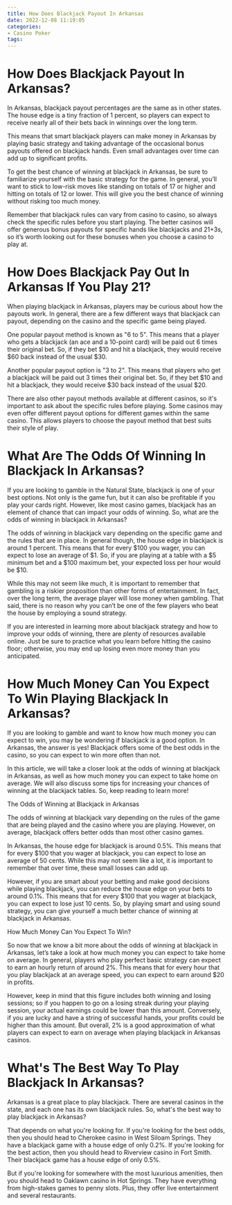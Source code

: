 ```yaml
---
title: How Does Blackjack Payout In Arkansas
date: 2022-12-08 11:19:05
categories:
- Casino Poker
tags:
---
```



#  How Does Blackjack Payout In Arkansas?

In Arkansas, blackjack payout percentages are the same as in other states. The house edge is a tiny fraction of 1 percent, so players can expect to receive nearly all of their bets back in winnings over the long term.

This means that smart blackjack players can make money in Arkansas by playing basic strategy and taking advantage of the occasional bonus payouts offered on blackjack hands. Even small advantages over time can add up to significant profits.

To get the best chance of winning at blackjack in Arkansas, be sure to familiarize yourself with the basic strategy for the game. In general, you’ll want to stick to low-risk moves like standing on totals of 17 or higher and hitting on totals of 12 or lower. This will give you the best chance of winning without risking too much money.

Remember that blackjack rules can vary from casino to casino, so always check the specific rules before you start playing. The better casinos will offer generous bonus payouts for specific hands like blackjacks and 21+3s, so it’s worth looking out for these bonuses when you choose a casino to play at.

#  How Does Blackjack Pay Out In Arkansas If You Play 21?

When playing blackjack in Arkansas, players may be curious about how the payouts work. In general, there are a few different ways that blackjack can payout, depending on the casino and the specific game being played.

One popular payout method is known as "6 to 5". This means that a player who gets a blackjack (an ace and a 10-point card) will be paid out 6 times their original bet. So, if they bet $10 and hit a blackjack, they would receive $60 back instead of the usual $30.

Another popular payout option is "3 to 2". This means that players who get a blackjack will be paid out 3 times their original bet. So, if they bet $10 and hit a blackjack, they would receive $30 back instead of the usual $20.

There are also other payout methods available at different casinos, so it's important to ask about the specific rules before playing. Some casinos may even offer different payout options for different games within the same casino. This allows players to choose the payout method that best suits their style of play.

#  What Are The Odds Of Winning In Blackjack In Arkansas?

If you are looking to gamble in the Natural State, blackjack is one of your best options. Not only is the game fun, but it can also be profitable if you play your cards right. However, like most casino games, blackjack has an element of chance that can impact your odds of winning. So, what are the odds of winning in blackjack in Arkansas?

The odds of winning in blackjack vary depending on the specific game and the rules that are in place. In general though, the house edge in blackjack is around 1 percent. This means that for every $100 you wager, you can expect to lose an average of $1. So, if you are playing at a table with a $5 minimum bet and a $100 maximum bet, your expected loss per hour would be $10.

While this may not seem like much, it is important to remember that gambling is a riskier proposition than other forms of entertainment. In fact, over the long term, the average player will lose money when gambling. That said, there is no reason why you can’t be one of the few players who beat the house by employing a sound strategy.

If you are interested in learning more about blackjack strategy and how to improve your odds of winning, there are plenty of resources available online. Just be sure to practice what you learn before hitting the casino floor; otherwise, you may end up losing even more money than you anticipated.

#  How Much Money Can You Expect To Win Playing Blackjack In Arkansas?

If you are looking to gamble and want to know how much money you can expect to win, you may be wondering if blackjack is a good option. In Arkansas, the answer is yes! Blackjack offers some of the best odds in the casino, so you can expect to win more often than not.

In this article, we will take a closer look at the odds of winning at blackjack in Arkansas, as well as how much money you can expect to take home on average. We will also discuss some tips for increasing your chances of winning at the blackjack tables. So, keep reading to learn more!

The Odds of Winning at Blackjack in Arkansas

The odds of winning at blackjack vary depending on the rules of the game that are being played and the casino where you are playing. However, on average, blackjack offers better odds than most other casino games.

In Arkansas, the house edge for blackjack is around 0.5%. This means that for every $100 that you wager at blackjack, you can expect to lose an average of 50 cents. While this may not seem like a lot, it is important to remember that over time, these small losses can add up.

However, if you are smart about your betting and make good decisions while playing blackjack, you can reduce the house edge on your bets to around 0.1%. This means that for every $100 that you wager at blackjack, you can expect to lose just 10 cents. So, by playing smart and using sound strategy, you can give yourself a much better chance of winning at blackjack in Arkansas.

How Much Money Can You Expect To Win?

So now that we know a bit more about the odds of winning at blackjack in Arkansas, let’s take a look at how much money you can expect to take home on average. In general, players who play perfect basic strategy can expect to earn an hourly return of around 2%. This means that for every hour that you play blackjack at an average speed, you can expect to earn around $20 in profits.

However, keep in mind that this figure includes both winning and losing sessions; so if you happen to go on a losing streak during your playing session, your actual earnings could be lower than this amount. Conversely, if you are lucky and have a string of successful hands, your profits could be higher than this amount. But overall, 2% is a good approximation of what players can expect to earn on average when playing blackjack in Arkansas casinos.

#  What's The Best Way To Play Blackjack In Arkansas?

Arkansas is a great place to play blackjack. There are several casinos in the state, and each one has its own blackjack rules. So, what's the best way to play blackjack in Arkansas?

That depends on what you're looking for. If you're looking for the best odds, then you should head to Cherokee casino in West Siloam Springs. They have a blackjack game with a house edge of only 0.2%. If you're looking for the best action, then you should head to Riverview casino in Fort Smith. Their blackjack game has a house edge of only 0.5%.

But if you're looking for somewhere with the most luxurious amenities, then you should head to Oaklawn casino in Hot Springs. They have everything from high-stakes games to penny slots. Plus, they offer live entertainment and several restaurants.
